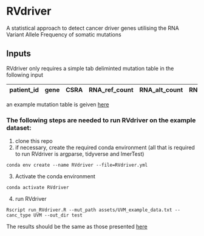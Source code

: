 # RVdriver
A statistical approach to detect cancer driver genes utilising the RNA Variant Allele Frequency of somatic mutations

## Inputs

RVdriver only requires a simple tab deliminted mutation table in the following input

patient_id | gene | CSRA | RNA_ref_count | RNA_alt_count | RNA_VAF | func | canc_type 
----|----|------|-----|------|------|------|------

an example mutation table is geiven [here](./assets/UVM_example_data.txt)

### The following steps are needed to run RVdriver on the example dataset:
1. clone this repo
2. if necessary, create the required conda environment (all that is required to run RVdriver is argparse, tidyverse and lmerTest)
```
conda env create --name RVdriver --file=RVdriver.yml
```
3. Activate the conda environment
```
conda activate RVdriver
```
4. run RVdriver
```
Rscript run_RVdriver.R --mut_path assets/UVM_example_data.txt --canc_type UVM --out_dir test
```
The results should be the same as those presented [here](./test_data_results/UVM_rvdriver_results.csv)
